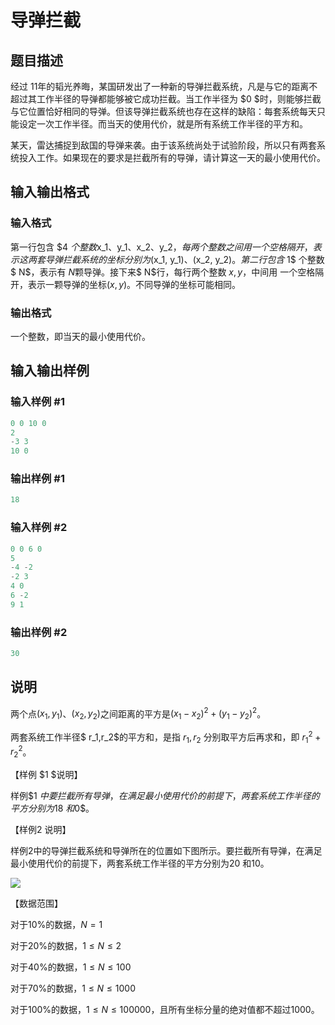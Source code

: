 # 导弹拦截

## 题目描述

经过 $11$年的韬光养晦，某国研发出了一种新的导弹拦截系统，凡是与它的距离不超过其工作半径的导弹都能够被它成功拦截。当工作半径为 $0 $时，则能够拦截与它位置恰好相同的导弹。但该导弹拦截系统也存在这样的缺陷：每套系统每天只能设定一次工作半径。而当天的使用代价，就是所有系统工作半径的平方和。

某天，雷达捕捉到敌国的导弹来袭。由于该系统尚处于试验阶段，所以只有两套系统投入工作。如果现在的要求是拦截所有的导弹，请计算这一天的最小使用代价。

## 输入输出格式

### 输入格式

第一行包含 $4 $个整数$x_1$、$y_1$、$x_2$、$y_2$，每两个整数之间用一个空格隔开，表示这两套导弹拦截系统的坐标分别为$(x_1, y_1)$、$(x_2, y_2)$。 第二行包含$ 1$ 个整数$ N$，表示有 $N$颗导弹。接下来$ N$行，每行两个整数 $x,y$，中间用 一个空格隔开，表示一颗导弹的坐标$(x, y)$。不同导弹的坐标可能相同。

### 输出格式

一个整数，即当天的最小使用代价。

## 输入输出样例

### 输入样例 #1

```cpp
0 0 10 0
2
-3 3
10 0
```


### 输出样例 #1

```cpp
18
```


### 输入样例 #2

```cpp
0 0 6 0
5
-4 -2
-2 3
4 0
6 -2
9 1
```


### 输出样例 #2

```cpp
30
```


## 说明

两个点$(x_1, y_1)$、$(x_2, y_2)$之间距离的平方是$(x_1-x_2)^2+(y_1-y_2)^2$。

两套系统工作半径$ r_1,r_2$的平方和，是指 $r_1,r_2$ 分别取平方后再求和，即 $r_1^2+r_2^2$。

【样例 $1 $说明】

样例$1 $中要拦截所有导弹，在满足最小使用代价的前提下，两套系统工作半径的平方分别为$18 $和$0$。

【样例$2$ 说明】

样例$2$中的导弹拦截系统和导弹所在的位置如下图所示。要拦截所有导弹，在满足最小使用代价的前提下，两套系统工作半径的平方分别为$20$ 和$10$。

![](https://cdn.luogu.com.cn/upload/pic/97.png)

【数据范围】

对于$10\%$的数据，$N = 1$

对于$20\%$的数据，$1 ≤ N ≤ 2$

对于$40\%$的数据，$1 ≤ N ≤ 100$

对于$70\%$的数据，$1 ≤ N ≤ 1000$

对于$100\%$的数据，$1 ≤ N ≤ 100000$，且所有坐标分量的绝对值都不超过$1000$。

